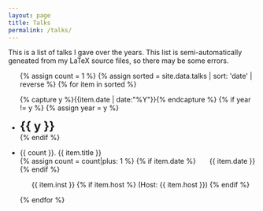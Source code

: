 ```yaml
---
layout: page
title: Talks
permalink: /talks/
---
```


This is a list of talks I gave over the years. This list is semi-automatically geneated from my LaTeX source files, so there may be some errors.

<ul class="listing">
{% assign count = 1 %}
{% assign sorted = site.data.talks | sort: 'date' | reverse %}
{% for item in sorted %}

  {% capture y %}{{item.date | date:"%Y"}}{% endcapture %}
  {% if year != y %}
    {% assign year = y %}
    <li class="listing-seperator"> <b><font size="+2">{{ y }}</font></b> </li>
  {% endif %}

  <li class="listing-item">
    
  {{ count }}. {{ item.title }}<br/>
  {% assign count = count|plus: 1 %}
  {% if item.date %}
     &nbsp;&nbsp;&nbsp;&nbsp;&nbsp; {{ item.date }} <br/>
  {% endif %}

   &nbsp;&nbsp;&nbsp;&nbsp;&nbsp; {{ item.inst }}
    {% if item.host %}
    	(Host: {{ item.host }})
    {% endif %}
  <br/>


  </li>

{% endfor %}
</ul>
